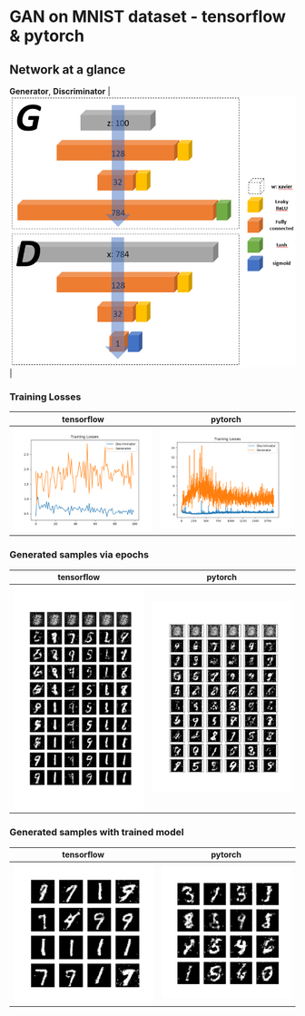 # GAN on MNIST dataset - tensorflow & pytorch

## Network at a glance

**Generator**, **Discriminator**
| ![N](./assets/network_structure.png) |

### Training Losses

| tensorflow | pytorch |
| ---------- | ------- |
| ![](./assets/losses_tf.png) | ![](./assets/training_loss_pytorch.png) |

### Generated samples via epochs

| tensorflow | pytorch |
| ---------- | ------- |
| ![](./assets/generation_via_epochs_tf.png) | ![](./assets/generated_samples_via_epochs_pytorch.png) |

### Generated samples with trained model

| tensorflow | pytorch |
| ---------- | ------- |
| ![](./assets/last_generated.png) | ![](./assets/last_generated_samples_pytorch.png) |
